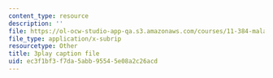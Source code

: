 ```yaml
---
content_type: resource
description: ''
file: https://ol-ocw-studio-app-qa.s3.amazonaws.com/courses/11-384-malaysia-sustainable-cities-practicum-spring-2018/ec3f1bf3f7da5abb95545e08a2c26acd_DUKQ2SogFf8.vtt
file_type: application/x-subrip
resourcetype: Other
title: 3play caption file
uid: ec3f1bf3-f7da-5abb-9554-5e08a2c26acd
---
```

